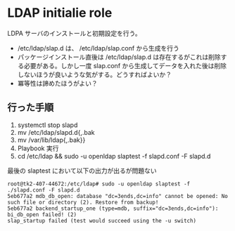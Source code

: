 LDAP initialie role
===================

LDPA サーバのインストールと初期設定を行う。


- /etc/ldap/slap.d は、 /etc/ldap/slap.conf から生成を行う
- パッケージインストール直後は /etc/ldap/slap.d は存在するがこれは削除する必要がある。しかし一度 slap.conf から生成してデータを入れた後は削除しないほうが良いような気がする。どうすればよいか？
- 冪等性は諦めたほうがよい？


行った手順
----------

1. systemctl stop slapd
2. mv /etc/ldap/slapd.d{,.bak
3. mv /var/lib/ldap{,.bak}}
4. Playbook 実行
5. cd /etc/ldap && sudo -u openldap slaptest -f slapd.conf -F slapd.d

最後の slaptest において以下の出力が出るが問題ない

```
root@tk2-407-44672:/etc/ldap# sudo -u openldap slaptest -f ./slapd.conf -F slapd.d
5eb677a2 mdb_db_open: database "dc=3ends,dc=info" cannot be opened: No such file or directory (2). Restore from backup!
5eb677a2 backend_startup_one (type=mdb, suffix="dc=3ends,dc=info"): bi_db_open failed! (2)
slap_startup failed (test would succeed using the -u switch)
```
